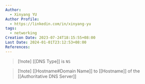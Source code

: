 ```yaml
---
Author:
  - Xinyang YU
Author Profile:
  - https://linkedin.com/in/xinyang-yu
tags:
  - networking
Creation Date: 2023-07-24T18:15:55+08:00
Last Date: 2024-01-01T23:12:53+08:00
References: 
---
```

>[!note] [[DNS Type]] is ``NS``

>[!note] [[Hostname#Domain Name]] to [[Hostname]] of the [[Authoritative DNS Server]]